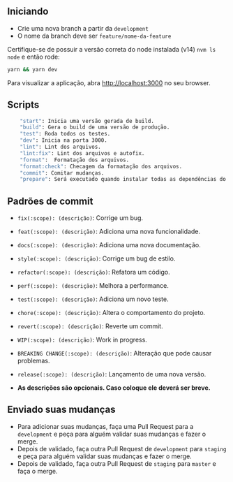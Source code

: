 ## Iniciando

* Crie uma nova branch a partir da `development`
* O nome da branch deve ser `feature/nome-da-feature`

Certifique-se de possuir a versão correta do node instalada (v14) `nvm ls node` e então rode:

```bash
yarn && yarn dev
```

Para visualizar a aplicação, abra [http://localhost:3000](http://localhost:3000) no seu browser.

## Scripts

```bash
    "start": Inicia uma versão gerada de build.
    "build": Gera o build de uma versão de produção.
    "test": Roda todos os testes.
    "dev": Inicia na porta 3000.
    "lint": Lint dos arquivos.
    "lint:fix": Lint dos arquivos e autofix.
    "format":  Formatação dos arquivos.
    "format:check": Checagem da formatação dos arquivos.
    "commit": Comitar mudanças.
    "prepare": Será executado quando instalar todas as dependências do projeto.
```

## Padrões de commit

  * `fix(:scope): (descrição)`: Corrige um bug.

  * `feat(:scope): (descrição)`: Adiciona uma nova funcionalidade.

  * `docs(:scope): (descrição)`: Adiciona uma nova documentação.

  * `style(:scope): (descrição)`: Corrige um bug de estilo.

  * `refactor(:scope): (descrição)`: Refatora um código.

  * `perf(:scope): (descrição)`: Melhora a performance.

  * `test(:scope): (descrição)`: Adiciona um novo teste.

  * `chore(:scope): (descrição)`: Altera o comportamento do projeto.

  * `revert(:scope): (descrição)`: Reverte um commit.

  * `WIP(:scope): (descrição)`: Work in progress.

  * `BREAKING CHANGE(:scope): (descrição)`: Alteração que pode causar problemas.

  * `release(:scope): (descrição)`: Lançamento de uma nova versão.

* **As descrições são opcionais. Caso coloque ele deverá ser breve.**

## Enviado suas mudanças

* Para adicionar suas mudanças, faça uma Pull Request para a `development` e peça para alguém validar suas mudanças e fazer o merge.
* Depois de validado, faça outra Pull Request de `development` para `staging` e peça para alguém validar suas mudanças e fazer o merge.
* Depois de validado, faça outra Pull Request de `staging` para `master` e faça o merge.
